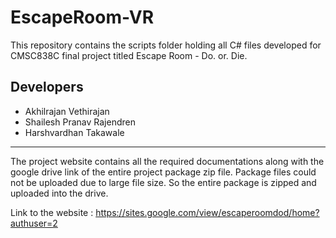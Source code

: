 # EscapeRoom-VR
This repository contains the scripts folder holding all C# files developed for CMSC838C final project titled Escape Room - Do. or. Die.

## Developers
- Akhilrajan Vethirajan
- Shailesh Pranav Rajendren
- Harshvardhan Takawale

---
The project website contains all the required documentations along with the google drive link of the entire project package zip file. 
Package files could not be uploaded due to large file size. So the entire package is zipped and uploaded into the drive. 

Link to the website : https://sites.google.com/view/escaperoomdod/home?authuser=2
